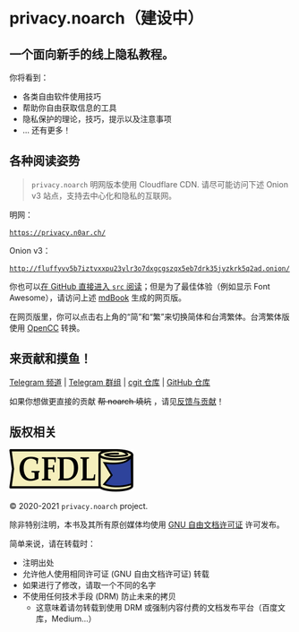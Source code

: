 # privacy.noarch（建设中）

## 一个面向新手的线上隐私教程。

你将看到：
- 各类自由软件使用技巧
- 帮助你自由获取信息的工具
- 隐私保护的理论，技巧，提示以及注意事项
- ... 还有更多！

## 各种阅读姿势

> <i class="fas fa-info-circle"></i> `privacy.noarch` 明网版本使用 Cloudflare CDN. 请尽可能访问下述 Onion v3 站点，支持去中心化和隐私的互联网。

明网：

<pre><code><a href="https://privacy.n0ar.ch/">https://privacy.n0ar.ch/</a></code></pre>

Onion v3：

<pre><code><a href="http://fluffyvv5b7iztvxxpu23ylr3o7dxgcgszqx5eb7drk35jyzkrk5q2ad.onion/">http://fluffyvv5b7iztvxxpu23ylr3o7dxgcgszqx5eb7drk35jyzkrk5q2ad.onion/</a></code></pre>

你也可以[在 GitHub 直接进入 `src` 阅读](https://github.com/noarchwastaken/privacy/tree/master/src)；但是为了最佳体验（例如显示 Font Awesome），请访问上述 [mdBook](https://github.com/rust-lang/mdBook) 生成的网页版。

在网页版里，你可以点击右上角的“简”和“繁”来切换简体和台湾繁体。台湾繁体版使用 [OpenCC](https://github.com/BYVoid/OpenCC) 转换。

## 来贡献和摸鱼！

[Telegram 频道](https://t.me/privacy_noarch) | [Telegram 群组](https://t.me/chat_privacy_noarch) | [cgit 仓库](https://git.n0ar.ch/privacy) | [GitHub 仓库](https://github.com/noarchwastaken/privacy)

如果你想做更直接的贡献 ~~帮 noarch 填坑~~ ，请见[反馈与贡献](CONTRIBUTING.md)！

## 版权相关

![GFDL](src/images/gfdl-logo.svg)

© 2020-2021 `privacy.noarch` project.

除非特别注明，本书及其所有原创媒体均使用 [GNU 自由文档许可证](https://www.gnu.org/licenses/fdl-1.3.html) 许可发布。

简单来说，请在转载时：

- 注明出处
- 允许他人使用相同许可证 (GNU 自由文档许可证) 转载
- 如果进行了修改，请取一个不同的名字
- 不使用任何技术手段 (DRM) 防止未来的拷贝
	- 这意味着请勿转载到使用 DRM 或强制内容付费的文档发布平台（百度文库，Medium...）
